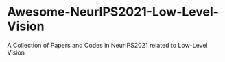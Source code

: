 # Awesome-NeurIPS2021-Low-Level-Vision
A Collection of Papers and Codes in NeurIPS2021 related to Low-Level Vision
